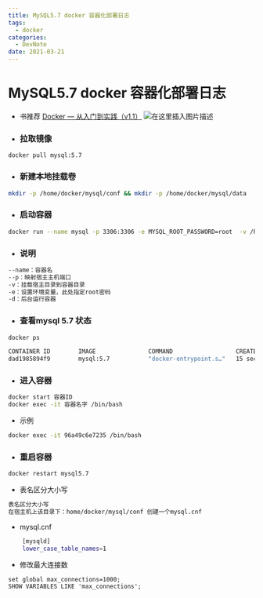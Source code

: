 ```yaml
---
title: MySQL5.7 docker 容器化部署日志
tags:
  - docker
categories:
  - DevNote 
date: 2021-03-21
---
```


# MySQL5.7 docker 容器化部署日志
- 书推荐 [Docker — 从入门到实践（v1.1）](https://www.bookstack.cn/books/docker_practice-v1.1.0)
![在这里插入图片描述](https://img-blog.csdnimg.cn/20210323234134590.gif#pic_center)

- ### 拉取镜像
```shell 
docker pull mysql:5.7
```
- ###  新建本地挂载卷
```bash
mkdir -p /home/docker/mysql/conf && mkdir -p /home/docker/mysql/data
```
- ### 启动容器
```bash
docker run --name mysql -p 3306:3306 -e MYSQL_ROOT_PASSWORD=root  -v /home/docker/mysql/conf/my.cnf:/etc/mysql/my.cnf  -v /home/docker/mysql/data:/var/lib/mysql  --restart=on-failure:3 -d mysql:5.7
```
- ### 说明
```bash
--name：容器名
--p：映射宿主主机端口
-v：挂载宿主目录到容器目录
-e：设置环境变量，此处指定root密码
-d：后台运行容器
```
- ### 查看mysql 5.7 状态
```bash
docker ps

CONTAINER ID        IMAGE               COMMAND                  CREATED             STATUS              PORTS                               NAMES
dad1985894f9        mysql:5.7           "docker-entrypoint.s…"   15 seconds ago      Up 14 seconds       33060/tcp, 0.0.0.0:3307->3306/tcp   mysql5.7
```
- ### 进入容器
```bash
docker start 容器ID
docker exec -it 容器名字 /bin/bash
```
- 示例
```bash
docker exec -it 96a49c6e7235 /bin/bash
```
- ### 重启容器
```bash
docker restart mysql5.7
```
- 表名区分大小写
```bash
表名区分大小写
在宿主机上该目录下：home/docker/mysql/conf 创建一个mysql.cnf
```

- mysql.cnf
```bash
	[mysqld]
	lower_case_table_names=1
```
- 修改最大连接数
```
set global max_connections=1000;
SHOW VARIABLES LIKE 'max_connections';
```
